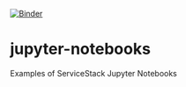 [![Binder](https://mybinder.org/badge_logo.svg)](https://mybinder.org/v2/gh/ServiceStack/jupyter-notebooks/HEAD)
# jupyter-notebooks
Examples of ServiceStack Jupyter Notebooks
